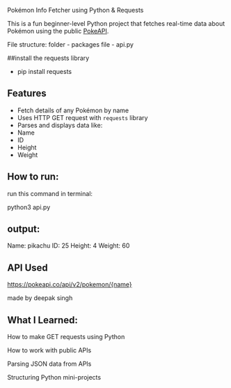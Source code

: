 Pokémon Info Fetcher using Python & Requests

This is a fun beginner-level Python project that fetches real-time data about Pokémon using the public [PokeAPI](https://pokeapi.co/).

File structure:
folder - packages
file - api.py

##install the requests library
- pip install requests

##  Features

-  Fetch details of any Pokémon by name
-  Uses HTTP GET request with `requests` library
-  Parses and displays data like:
  - Name
  - ID
  - Height
  - Weight
## How to run:

run this command in terminal:

python3 api.py

## output:

Name: pikachu
ID: 25
Height: 4
Weight: 60

## API Used
https://pokeapi.co/api/v2/pokemon/{name}

made by deepak singh

## What I Learned:
How to make GET requests using Python

How to work with public APIs

Parsing JSON data from APIs

Structuring Python mini-projects







